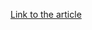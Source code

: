 [Link to the article](https://securityaffairs.com/183488/apt/china-linked-apt-jewelbug-targets-russian-it-provider-in-rare-cross-nation-cyberattack.html)
